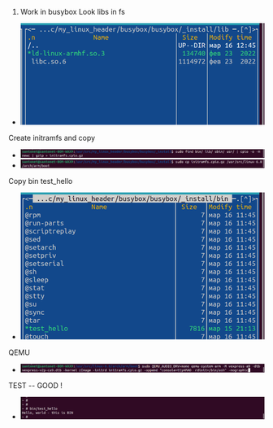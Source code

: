 1. Work in busybox
Look libs in fs
- ![fs_libs](fs_libs.png)

Create initramfs and copy
- ![create_initramfs](create_initramfs.png)
- ![cp_initramfs](cp_initramfs.png)


Copy bin test_hello
- ![ls_libs](ls_libs.png)

QEMU
- ![qemu](qemu.png)

TEST -- GOOD !
- ![hello_world](hello_world.png)


